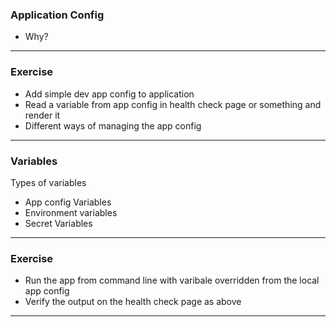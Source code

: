 ### Application Config

- Why?

---

### Exercise

- Add simple dev app config to application
- Read a variable from app config in health check page or something and render it
- Different ways of managing the app config

---

### Variables

Types of variables

- App config Variables
- Environment variables
- Secret Variables

---

### Exercise

- Run the app from command line with varibale overridden from the local app config
- Verify the output on the health check page as above

---
